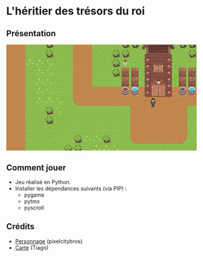 # L'héritier des trésors du roi

## Présentation

![Capture d'écran du jeu](https://github.com/jasonchampagne/GameJam/blob/main/20250509-20250523/Projets/heritier-tresors-roi/screenshot.png)

## Comment jouer

+ Jeu réalisé en Python.
+ Installer les dépendances suivants (via PIP) :
    + pygame
    + pytmx
    + pyscroll

## Crédits

+ [Personnage](https://opengameart.org/content/chadmandoos-random-2d-rpg-characters-animations-larger-characters) (pixelcitybros)
+ [Carte](https://atiagofb.itch.io/medieval-settlement) (Tiago)
